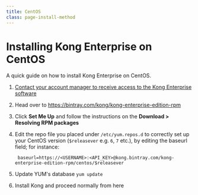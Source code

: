 ```yaml
---
title: CentOS
class: page-install-method
---
```


# Installing Kong Enterprise on CentOS

A quick guide on how to install Kong Enterprise on CentOS.

1. [Contact your account manager to receive access to the Kong Enterprise software](https://konghq.com/request-demo)
2. Head over to https://bintray.com/kong/kong-enterprise-edition-rpm
3. Click **Set Me Up** and follow the instructions on the **Download > Resolving RPM packages**
4. Edit the repo file you placed under `/etc/yum.repos.d` to correctly set up your CentOS version (`$releasever` e.g. `6`, `7` etc.), by editing the baseurl field; for instance:

        baseurl=https://<USERNAME>:<API_KEY>@kong.bintray.com/kong-enterprise-edition-rpm/centos/$releasever

5. Update YUM's database `yum update`
6. Install Kong and proceed normally from here
